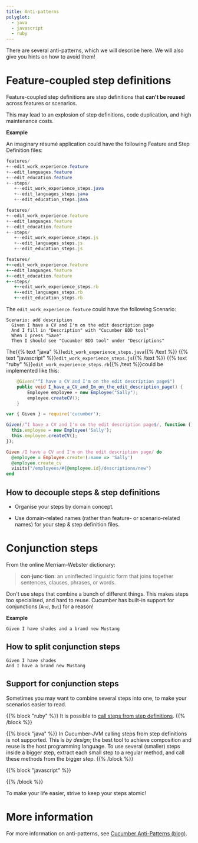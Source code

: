 ```yaml
---
title: Anti-patterns
polyglot:
  - java
  - javascript
  - ruby
---
```


There are several anti-patterns, which we will describe here. We will also give you hints on how to avoid them!

# Feature-coupled step definitions

Feature-coupled step definitions are step definitions that **can't be reused** across features or scenarios.

This may lead to an explosion of step definitions, code duplication, and high maintenance costs.

**Example**

An imaginary résumé application could have the following Feature and Step Definition files:

```java
features/
+--edit_work_experience.feature
+--edit_languages.feature
+--edit_education.feature
+--steps/
   +--edit_work_experience_steps.java
   +--edit_languages_steps.java
   +--edit_education_steps.java
```

```javascript
features/
+--edit_work_experience.feature
+--edit_languages.feature
+--edit_education.feature
+--steps/
   +--edit_work_experience_steps.js
   +--edit_languages_steps.js
   +--edit_education_steps.js
```

```ruby
features/
+--edit_work_experience.feature
+--edit_languages.feature
+--edit_education.feature
+--steps/
   +--edit_work_experience_steps.rb
   +--edit_languages_steps.rb
   +--edit_education_steps.rb
```

The `edit_work_experience.feature` could have the following Scenario:

```
Scenario: add description
  Given I have a CV and I'm on the edit description page
  And I fill in "Description" with "Cucumber BDD tool"
  When I press "Save"
  Then I should see "Cucumber BDD tool" under "Descriptions"
```
The{{% text "java" %}}`edit_work_experience_steps.java`{{% /text %}}
{{% text "javascript" %}}`edit_work_experience_steps.js`{{% /text %}}
{{% text "ruby" %}}`edit_work_experience_steps.rb`{{% /text %}}could be implemented like this:

```java
    @Given("^I have a CV and I'm on the edit description page$")
    public void I_have_a_CV_and_Im_on_the_edit_description_page() {
        Employee employee = new Employee("Sally");
        employee.createCV();
    }
```

```javascript
var { Given } = require('cucumber');

Given(/^I have a CV and I'm on the edit description page$/, function () {
  this.employee = new Employee('Sally');
  this.employee.createCV();
});
```

```ruby
Given /I have a CV and I'm on the edit description page/ do
  @employee = Employee.create!(:name => 'Sally')
  @employee.create_cv
  visits("/employees/#{@employee.id}/descriptions/new")
end
```

## How to decouple steps & step definitions

* Organise your steps by domain concept.

* Use domain-related names (rather than feature- or scenario-related names) for your step & step definition files.


# Conjunction steps

From the online Merriam-Webster dictionary:

> **con·junc·tion**: an uninflected linguistic form that joins together sentences, clauses, phrases, or words.

Don't use steps that combine a bunch of different things. This makes steps too specialised, and hard to reuse.
Cucumber has built-in support for conjunctions (`And`, `But`) for a reason!

**Example**

```
Given I have shades and a brand new Mustang
```

## How to split conjunction steps

```
Given I have shades
And I have a brand new Mustang
```

## Support for conjunction steps

Sometimes you may want to combine several steps into one, to make your scenarios easier to read.

{{% block "ruby" %}}
It is possible to [call steps from step definitions](/implementations/ruby/calling-steps-from-step-definitions/).
{{% /block %}}

{{% block "java" %}}
In Cucumber-JVM calling steps from step definitions is not supported. This is *by design*; the best tool to achieve composition and reuse is the host programming language.
To use several (smaller) steps inside a bigger step, extract each small step to a regular method, and call these methods from the bigger step.
{{% /block %}}

{{% block "javascript" %}}
<!--- TODO Is / is not supported in cucumber-js? If not, what options does js provide?--->
{{% /block %}}

To make your life easier, strive to keep your steps atomic!

# More information
For more information on anti-patterns, see [Cucumber Anti-Patterns (blog)](http://www.thinkcode.se/blog/2016/06/22/cucumber-antipatterns).